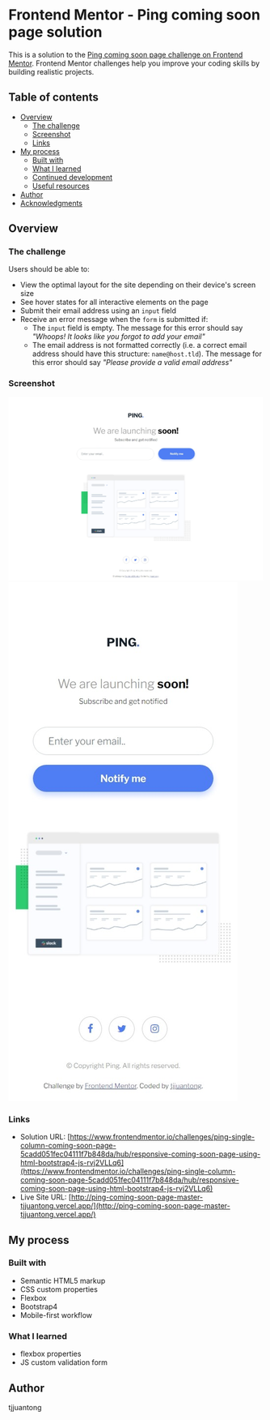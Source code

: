 # Frontend Mentor - Ping coming soon page solution

This is a solution to the [Ping coming soon page challenge on Frontend Mentor](https://www.frontendmentor.io/challenges/ping-single-column-coming-soon-page-5cadd051fec04111f7b848da). Frontend Mentor challenges help you improve your coding skills by building realistic projects. 

## Table of contents

- [Overview](#overview)
  - [The challenge](#the-challenge)
  - [Screenshot](#screenshot)
  - [Links](#links)
- [My process](#my-process)
  - [Built with](#built-with)
  - [What I learned](#what-i-learned)
  - [Continued development](#continued-development)
  - [Useful resources](#useful-resources)
- [Author](#author)
- [Acknowledgments](#acknowledgments)

## Overview

### The challenge

Users should be able to:

- View the optimal layout for the site depending on their device's screen size
- See hover states for all interactive elements on the page
- Submit their email address using an `input` field
- Receive an error message when the `form` is submitted if:
	- The `input` field is empty. The message for this error should say *"Whoops! It looks like you forgot to add your email"*
	- The email address is not formatted correctly (i.e. a correct email address should have this structure: `name@host.tld`). The message for this error should say *"Please provide a valid email address"*

### Screenshot

![Laptop View](https://github.com/tjjuantong/ping-coming-soon-page-master/blob/master/screenshots/laptop-view.jpeg)
![Mobiile View](https://github.com/tjjuantong/ping-coming-soon-page-master/blob/master/screenshots/mobile-view.jpeg)

### Links

- Solution URL: [https://www.frontendmentor.io/challenges/ping-single-column-coming-soon-page-5cadd051fec04111f7b848da/hub/responsive-coming-soon-page-using-html-bootstrap4-js-rvj2VLLq6](https://www.frontendmentor.io/challenges/ping-single-column-coming-soon-page-5cadd051fec04111f7b848da/hub/responsive-coming-soon-page-using-html-bootstrap4-js-rvj2VLLq6)
- Live Site URL: [http://ping-coming-soon-page-master-tjjuantong.vercel.app/](http://ping-coming-soon-page-master-tjjuantong.vercel.app/)

## My process

### Built with

- Semantic HTML5 markup
- CSS custom properties
- Flexbox
- Bootstrap4
- Mobile-first workflow


### What I learned
- flexbox properties
- JS custom validation form

## Author
tjjuantong
